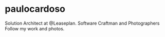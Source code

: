 # paulocardoso

Solution Architect at @Leaseplan. Software Craftman and Photographers Follow my work and photos. 
